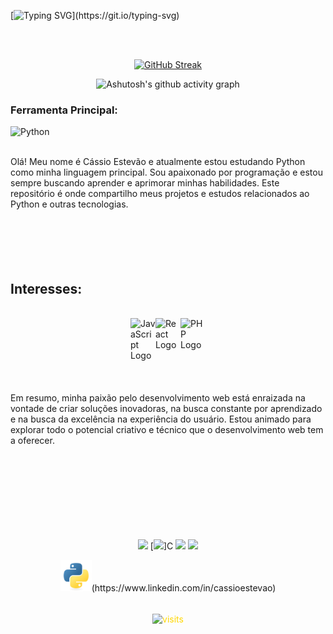[![Typing SVG](https://readme-typing-svg.demolab.com?font=Cinzel&weight=500&size=30&pause=1000&color=F7F7F7&random=false&width=400&lines=Bem+vindos+(a)!)](https://git.io/typing-svg)

<br>
<br>

<div align="center">

[![GitHub Streak](https://github-readme-streak-stats.herokuapp.com?user=cassioestevao&theme=dark&locale=pt_BR&date_format=n%2Fj%5B%2FY%5D&card_width=900)](https://git.io/streak-stats)
</div>



<div align="center" >
   
![Ashutosh's github activity graph](https://ssr-contributions-svg.vercel.app/_/cassioestevao?chart=3dbar&gap=0.6&scale=2&flatten=2&animation=wave&animation_duration=1&animation_delay=0.05&animation_amplitude=40&animation_frequency=0.75&animation_wave_center=10_0&format=svg&weeks=30&theme=yellow) 

</div>

### Ferramenta Principal:
![Python](https://www.python.org/static/img/python-logo.png)

<br>
Olá! Meu nome é Cássio Estevão e atualmente estou estudando Python como minha linguagem principal. Sou apaixonado por programação e estou sempre buscando aprender e aprimorar minhas habilidades. Este repositório é onde compartilho meus projetos e estudos relacionados ao Python e outras tecnologias.</a>
<br>
<br> 
<br>
<br>
<br>
<br> 
<h2 align="left"> Interesses: </h2>
<br>
<div style="display: flex; justify-content: center;">
    <img src="https://upload.wikimedia.org/wikipedia/commons/9/99/Unofficial_JavaScript_logo_2.svg" alt="JavaScript Logo" width="40">
    <img src="https://upload.wikimedia.org/wikipedia/commons/a/a7/React-icon.svg" alt="React Logo" width="40">
    <img src="https://upload.wikimedia.org/wikipedia/commons/2/27/PHP-logo.svg" alt="PHP Logo" width="40"><br>
</div>
<br> 
<br> 
<br> 
Em resumo, minha paixão pelo desenvolvimento web está enraizada na vontade de criar soluções inovadoras, na busca constante por aprendizado e na busca da excelência na experiência do usuário. Estou animado para explorar todo o potencial criativo e técnico que o desenvolvimento web tem a oferecer.<br>
<br>
<br>
<br> 
<br>
<br>
<br>
<br> 
<br>

<div align="center"> 

[<img src="https://img.shields.io/badge/Instagram-E4405F?style=for-the-badge&logo=instagram&logoColor=white">](https://www.instagram.com/cassioestevao)
[<img src="https://img.shields.io/badge/WhatsApp-25D366?style=for-the-badge&logo=whatsapp&logoColor=white">]C
[<img src="https://img.shields.io/badge/LinkedIn-0077B5?style=for-the-badge&logo=linkedin&logoColor=white">](https://www.linkedin.com/in/cassioestevao)
[<img src="https://img.shields.io/badge/Gmail-D14836?style=for-the-badge&logo=gmail&logoColor=white">](mailto:cassioestevaops@gmail.com)
<br>


<div align="center">
<img src="https://raw.githubusercontent.com/devicons/devicon/master/icons/python/python-original.svg" alt="Python" height="50">(https://www.linkedin.com/in/cassioestevao)
</div>
<br>

<p align="center" style="color: gold; background-color: transparent;">
  <img align="center" src="https://visit-counter.vercel.app/counter.png?page=https%3A%2F%2Fvisit-counter.vercel.app%2F&s=26&c=00ff00&bg=00000000&no=4&ff=digi&tb=Acesso+%3A&ta=" alt="visits">
</p>


